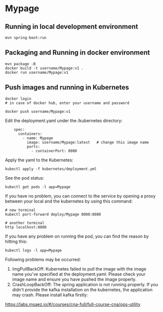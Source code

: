 # Mypage

## Running in local development environment

```
mvn spring-boot:run
```

## Packaging and Running in docker environment

```
mvn package -B
docker build -t username/Mypage:v1 .
docker run username/Mypage:v1
```

## Push images and running in Kubernetes

```
docker login 
# in case of docker hub, enter your username and password

docker push username/Mypage:v1
```

Edit the deployment.yaml under the /kubernetes directory:
```
    spec:
      containers:
        - name: Mypage
          image: username/Mypage:latest   # change this image name
          ports:
            - containerPort: 8080

```

Apply the yaml to the Kubernetes:
```
kubectl apply -f kubernetes/deployment.yml
```

See the pod status:
```
kubectl get pods -l app=Mypage
```

If you have no problem, you can connect to the service by opening a proxy between your local and the kubernetes by using this command:
```
# new terminal
kubectl port-forward deploy/Mypage 8080:8080

# another terminal
http localhost:8080
```

If you have any problem on running the pod, you can find the reason by hitting this:
```
kubectl logs -l app=Mypage
```

Following problems may be occurred:

1. ImgPullBackOff:  Kubernetes failed to pull the image with the image name you've specified at the deployment.yaml. Please check your image name and ensure you have pushed the image properly.
1. CrashLoopBackOff: The spring application is not running properly. If you didn't provide the kafka installation on the kubernetes, the application may crash. Please install kafka firstly:

https://labs.msaez.io/#/courses/cna-full/full-course-cna/ops-utility

